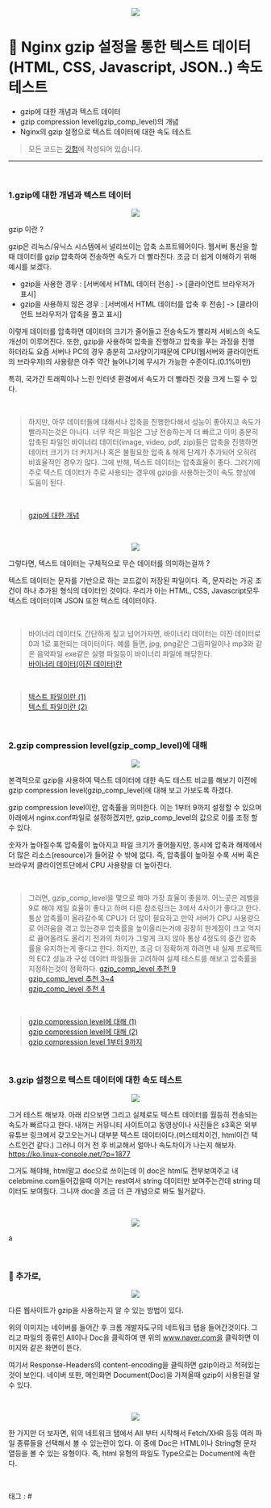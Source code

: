 <p align="center">
<img src="https://user-images.githubusercontent.com/59492312/163303761-ca860882-d96-4dbb-a3f7-672519c5798c.png">
</p>

# 📖 Nginx gzip 설정을 통한 텍스트 데이터(HTML, CSS, Javascript, JSON..) 속도 테스트

* gzip에 대한 개념과 텍스트 데이터
* gzip compression level(gzip_comp_level)의 개념
* Nginx의 gzip 설정으로 텍스트 데이터에 대한 속도 테스트

> 모든 코드는 [깃헙](https://github.com/sooolog/dev-spring-springboot)에 작성되어 있습니다.

* * *

<br>



### 1.gzip에 대한 개념과 텍스트 데이터

<p align="center">
<img src="https://user-images.githubusercontent.com/59492312/163304532-943b3931-988b-4ad6-8b7c-78a767b08994.png">
</p>

gzip 이란 ?

gzip은 리눅스/유닉스 시스템에서 널리쓰이는 압축 소프트웨어이다. 웹서버 통신을 할 때 데이터를 gzip 압축하여 전송하면 속도가 더 빨라진다.
조금 더 쉽게 이해하기 위해 예시를 보겠다.

* gzip을 사용한 경우 : [서버에서 HTML 데이터 전송] -> [클라이언트 브라우저가 표시]       
* gzip을 사용하지 않은 경우 : [서버에서 HTML 데이터를 압축 후 전송] -> [클라이언트 브라우저가 압축을 풀고 표시]    

이렇게 데이터를 압축하면 데이터의 크기가 줄어들고 전송속도가 빨라져 서비스의 속도개선이 이루어진다. 또한, gzip을
사용하여 압축을 진행하고 압축을 푸는 과정을 진행 하더라도 요즘 서버나 PC의 경우 충분히 고사양이기때문에 CPU(웹서버와 클라이언트의 브라우저)의 
사용량은 아주 약간 늘어나기에 무시가 가능한 수준이다.(0.1%미만)

특히, 국가간 트래픽이나 느린 인터넷 환경에서 속도가 더 빨라진 것을 크게 느낄 수 있다.

<br>

> 하지만, 아무 데이터들에 대해서나 압축을 진행한다해서 성능이 좋아지고 속도가 빨라지는것은 아니다. 너무 작은 파일은 그냥 전송하는게 더 빠르고
> 이미 충분히 압축된 파일인 바이너리 데이터(image, video, pdf, zip)들은 압축을 진행하면 데이터 크기가 더 커지거나 혹은 불필요한 압축 & 해제
> 단계가 추가되어 오히려 비효율적인 경우가 많다. 그에 반해, 텍스트 데이터는 압축효율이 좋다. 그러기에 주로 텍스트 데이터가 주로 사용되는 경우에
> gzip을 사용하는것이 속도 향상에 도움이 된다.

<br>

> [gzip에 대한 개념](https://blog.lael.be/post/6553)    

<br>

<p align="center">
<img src="https://user-images.githubusercontent.com/59492312/163304538-6c26d0f7-ec6a-48e2-9727-0fbfefa6fb4b.png">
</p>

그렇다면, 텍스트 데이터는 구체적으로 무슨 데이터를 의미하는걸까 ?

텍스트 데이터는 문자를 기반으로 하는 코드값이 저장된 파일이다. 즉, 문자라는 가공 조건이 하나 추가된 형식의
데이터인 것이다. 우리가 아는 HTML, CSS, Javascript모두 텍스트 데이터이며 JSON 또한 텍스트 데이터이다.

<br>

> 바이너리 데이터도 간단하게 짚고 넘어가자면, 바이너리 데이터는 이진 데이터로 0과 1로 표현되는 데이터이다.
> 예를 들면, jpg, png같은 그림파일이나 mp3와 같은 음악파일 exe같은 실행 파일등이 바이너리 파일에 해당한다.    
> [바이너리 데이터(이진 데이터)란](https://ko.wikipedia.org/wiki/%EC%9D%B4%EC%A7%84_%EB%8D%B0%EC%9D%B4%ED%84%B0)    

<br>

> [텍스트 파일이란 (1)](https://m.blog.naver.com/PostView.naver?isHttpsRedirect=true&blogId=tipsware&logNo=221353023593)     
> [텍스트 파일이란 (2)](https://recordsoflife.tistory.com/595)  

<br>



### 2.gzip compression level(gzip_comp_level)에 대해

<p align="center">
<img src="https://user-images.githubusercontent.com/59492312/163313399-c96e6a6b-0a13-40e8-9345-da4b5c4b9e33.png">
</p>

본격적으로 gzip을 사용하여 텍스트 데이터에 대한 속도 테스트 비교를 해보기 이전에
gzip compression level(gzip_comp_level)에 대해 보고 가보도록 하겠다.

gzip compression level이란, 압축률을 의미한다. 이는 1부터 9까지 설정할 수 있으며
아래에서 nginx.conf파일로 설정하겠지만, gzip_comp_level의 값으로 이를 조정 할 수 있다.

숫자가 높아질수록 압축률이 높아지고 파일 크기가 줄어들지만, 동시에 압축과 해제에서 더 많은
리소스(resource)가 들어갈 수 밖에 없다. 즉, 압축률이 높아질 수록 서버 혹은 브라우저 클라이언트단에서
CPU 사용량을 더 높아진다.

<br>

> 그러면, gzip_comp_level을 몇으로 해야 가장 효율이 좋을까. 어느곳은 레벨을 9로 해야 제일 효율이
> 좋다고 하며 다른 참조링크는 3에서 4사이가 좋다고 한다. 통상 압축률이 올라갈수록 CPU가 더 많이 필요하고
> 만약 서버가 CPU 사용량으로 어려움을 겪고 있는경우 압축률을 높이올리는거에 굉장히 한계점이 크고 억지로 끓어올려도
> 올리기 전과의 차이가 그렇게 크지 않아 통상 4정도의 중간 압축률을 유지하는게 좋다고 한다. 하지만, 조금 더 정확하게
> 하려면 내 실제 프로젝트의 EC2 성능과 구성 데이터 파일들을 고려하여 실제 테스트를 해보고 압축률을 지정하는것이 정확하다.
> [gzip_comp_level 추천 9](https://blog.lael.be/post/6553)        
> [gzip_comp_level 추천 3~4](https://minholee93.tistory.com/entry/Nginx-Compressed-Response-with-gzip)      
> [gzip_comp_level 추천 4](https://www.linuxcapable.com/ko/how-to-enable-configure-gzip-compression-on-nginx/)    

<br>

> [gzip compression level에 대해 (1)](https://minholee93.tistory.com/entry/Nginx-Compressed-Response-with-gzip)     
> [gzip compression level에 대해 (2)](https://www.lesstif.com/system-admin/nginx-gzip-59343019.html)     
> [gzip compression level 1부터 9까지](https://www.pingdom.com/blog/can-gzip-compression-really-improve-web-performance/)

<br>



### 3.gzip 설정으로 텍스트 데이터에 대한 속도 테스트

<p align="center">
<img src="https://user-images.githubusercontent.com/59492312/163304543-c2bfc4ac-253f-4e01-8c0a-cec39e49795e.png">
</p>

그거 테스트 해보자. 아래 리으보면 그리고 실제로도 텍스트 데이터를 월등히 전송되는 속도가 빠르다고 한다. 내꺼는 커뮤니티 사이트이고
동영상이나 사진들은 s3혹은 외부 유튜브 링크에서 갖고오는거니 대부분 텍스트 데이터이다.(머스테치이건, html이건 텍스트인건 같다.) 그러니 이거
전 후 비교해서 얼마나 속도차이가 나는지 해보자.
https://ko.linux-console.net/?p=1877

그거도 해야해, html말고 doc으로 쓰이는데 이 doc은 html도 전부보여주고
내 celebmine.com들어갔을때 이거는 rest여서 string 데이터만 보여주는건데 string 데이터도
보여줬다. 그니까 doc을 조금 더 큰 개념으로 봐도 될거같다.

<br>

<p align="center">
<img src="https://user-images.githubusercontent.com/59492312/163319734-3c64dc87-dd9e-4da7-bb46-d902f017e96f.png">
</p>

a

<br>



### 🚀 추가로,

<p align="center">
<img src="https://user-images.githubusercontent.com/59492312/163314916-5217e83d-a8c5-4876-a1dd-ae2cb44ae54a.png">
</p>

다른 웹사이트가 gzip을 사용하는지 알 수 있는 방법이 있다.

위의 이미지는 네이버를 들어간 후 크롬 개발자도구의 네트워크 탭을 들어간것이다.
그리고 파일의 종류인 All이나 Doc을 클릭하여 맨 위의 www.naver.com을 클릭하면
이미지와 같은 화면이 뜬다.

여기서 Response-Headers의 content-encoding을 클릭하면 gzip이라고 적혀있는것이
보인다. 네이버 또한, 메인화면 Document(Doc)을 가져올때 gzip이 사용된걸 알 수 있다.

<br>

<p align="center">
<img src="https://user-images.githubusercontent.com/59492312/163317573-2093029b-1ae5-4131-b9fb-3207d1c2cf3c.png">
</p>

한 가지만 더 보자면,
위의 네트워크 탭에서 All 부터 시작해서 Fetch/XHR 등등 여러 파일 종류들을 선택해서 볼 수 있는란이 있다.
이 중에 Doc은 HTML이나 String형 문자열등을 볼 수 있는 유형이다. 즉, html 유형의 파일도 Type으로는 
Document에 속한다. 

<br>



태그 : #